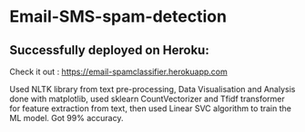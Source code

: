 # Email-SMS-spam-detection
## Successfully deployed on Heroku:
Check it out : https://email-spamclassifier.herokuapp.com

Used NLTK library from text pre-processing, Data Visualisation and Analysis done with matplotlib, used sklearn CountVectorizer and Tfidf transformer for feature extraction from text, then used Linear SVC algorithm to train the ML model. Got 99% accuracy.

